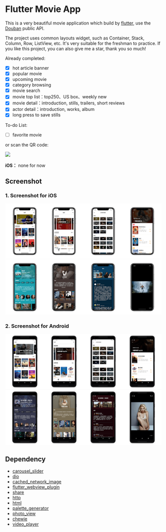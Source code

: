 # Flutter Movie App

This is a very beautiful movie application which build by [flutter](https://flutter.dev/), use the [Douban](https://movie.douban.com/) public API. 

The project uses common layouts widget, such as Container, Stack, Column, Row, ListView, etc. It's very suitable for the freshman to practice. If you like this project, you can also give me a star, thank you so much!

Already completed:

- [x] hot article banner
- [x] popular movie
- [x] upcoming movie
- [x] category browsing
- [x] movie search
- [x] movie top list：top250、US box、weekly new
- [x] movie detail：introduction, stills, trailers, short reviews
- [x] actor detail：introduction, works, album
- [x] long press to save stills

To-do List:

- [ ] favorite movie

or scan the QR code:

![](https://ws3.sinaimg.cn/large/006tKfTcgy1g1l1lreguzj305k05kmwz.jpg)

**iOS：**  none for now

## Screenshot

### 1. Screenshot for iOS

<img src="screenshot/iOS_1.png" /> 

<img src="screenshot/iOS_2.png" />

### 2. Screenshot for Android

<img src="screenshot/Android_1.png" /> 

<img src="screenshot/Android_2.png" />

<!-- ## Document

The API used by the project has been organized into a markdown document:book:, press [API.md](https://github.com/Mayandev/morec/blob/master/API.md)。 -->

## Dependency

- [carousel_slider](https://pub.dartlang.org/packages/carousel_slider)
- [dio](https://pub.dartlang.org/packages/dio)
- [cached_network_image](https://pub.flutter-io.cn/packages/cached_network_image)
- [flutter_webview_plugin](https://pub.dartlang.org/packages/flutter_webview_plugin)
- [share](https://pub.dartlang.org/packages/share)
- [http](https://pub.dartlang.org/packages/http)
- [html](https://pub.dartlang.org/packages/html)
- [palette_generator](https://pub.dartlang.org/packages/palette_generator)
- [photo_view](https://pub.dartlang.org/packages/photo_view)
- [chewie](https://pub.dartlang.org/packages/chewie)
- [video_player](https://pub.dartlang.org/packages/video_player)
